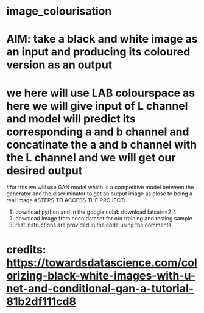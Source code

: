 # image_colourisation
# AIM: take a black and white image as an input and producing its coloured version as an output
# we here will use LAB colourspace as here we will give input of L channel and model will predict its corresponding a and b channel and concatinate the a and b channel with the L channel and we will get our desired output
#for this we will use GAN model which is a competitive model between the generator and the discriminator to get an output image as close to being a real image
#STEPS TO ACCESS THE PROJECT:
 1) download python and in the google colab download fatsai==2.4 
 2) download image from coco dataset for our training and testing sample
 3) rest instructions are provided in the code using the comments
# credits: https://towardsdatascience.com/colorizing-black-white-images-with-u-net-and-conditional-gan-a-tutorial-81b2df111cd8
